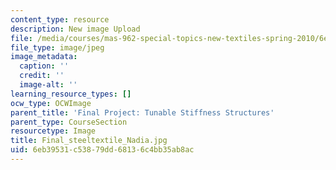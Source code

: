 ```yaml
---
content_type: resource
description: New image Upload
file: /media/courses/mas-962-special-topics-new-textiles-spring-2010/6eb39531c53879dd68136c4bb35ab8ac_Final_steeltextile_Nadia.jpg
file_type: image/jpeg
image_metadata:
  caption: ''
  credit: ''
  image-alt: ''
learning_resource_types: []
ocw_type: OCWImage
parent_title: 'Final Project: Tunable Stiffness Structures'
parent_type: CourseSection
resourcetype: Image
title: Final_steeltextile_Nadia.jpg
uid: 6eb39531-c538-79dd-6813-6c4bb35ab8ac
---
```

